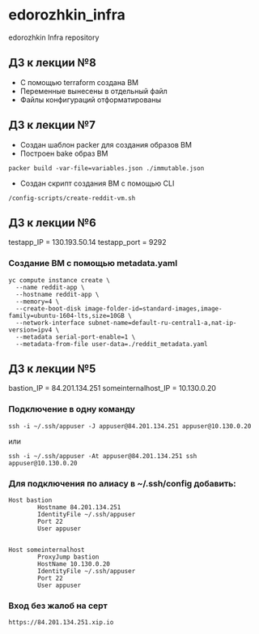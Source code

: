 # edorozhkin_infra
edorozhkin Infra repository


## ДЗ к лекции №8

- С помощью terraform создана ВМ
- Переменные вынесены в отдельный файл
- Файлы конфигураций отформатированы


## ДЗ к лекции №7

- Создан шаблон  packer для создания образов ВМ
- Построен bake образ ВМ
```
packer build -var-file=variables.json ./immutable.json
```
- Создан скрипт создания ВМ c помощью CLI
```
/config-scripts/create-reddit-vm.sh
```

## ДЗ к лекции №6

testapp_IP = 130.193.50.14
testapp_port = 9292

### Создание ВМ с помощью metadata.yaml

```
yc compute instance create \
  --name reddit-app \
  --hostname reddit-app \
  --memory=4 \
  --create-boot-disk image-folder-id=standard-images,image-family=ubuntu-1604-lts,size=10GB \
  --network-interface subnet-name=default-ru-central1-a,nat-ip-version=ipv4 \
  --metadata serial-port-enable=1 \
  --metadata-from-file user-data=./reddit_metadata.yaml
```

## ДЗ к лекции №5

bastion_IP = 84.201.134.251
someinternalhost_IP = 10.130.0.20

### Подключение в одну команду
```
ssh -i ~/.ssh/appuser -J appuser@84.201.134.251 appuser@10.130.0.20
```
или
```
ssh -i ~/.ssh/appuser -At appuser@84.201.134.251 ssh appuser@10.130.0.20
```

### Для подключения по алиасу в ~/.ssh/config добавить:
```
Host bastion
        Hostname 84.201.134.251
        IdentityFile ~/.ssh/appuser
        Port 22
        User appuser


Host someinternalhost
        ProxyJump bastion
        HostName 10.130.0.20
        IdentityFile ~/.ssh/appuser
        Port 22
        User appuser
```

### Вход без жалоб на серт

```
https://84.201.134.251.xip.io
```


